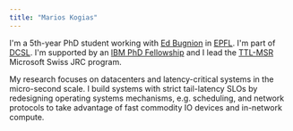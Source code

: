 ```yaml
---
title: "Marios Kogias"
---
```


I'm a 5th-year PhD student working with [Ed Bugnion](https://people.epfl.ch/edouard.bugnion) in [EPFL](https://www.epfl.ch/schools/ic/). I'm part of [DCSL](https://www.epfl.ch/labs/dcsl/).
I'm supported by an [IBM PhD Fellowship](https://www.research.ibm.com/university/awards/fellowships.html) and I lead the [TTL-MSR](https://www.microsoft.com/en-us/research/academic-program/swiss-joint-research-center/#!projects) Microsoft Swiss JRC program.

My research focuses on datacenters and latency-critical systems in the micro-second scale.
I build systems with strict tail-latency SLOs by redesigning operating systems mechanisms, e.g. scheduling, and network protocols to take advantage of fast commodity IO devices and in-network compute.
